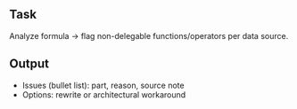 ## Task
Analyze formula → flag non-delegable functions/operators per data source.
## Output
- Issues (bullet list): part, reason, source note
- Options: rewrite or architectural workaround
